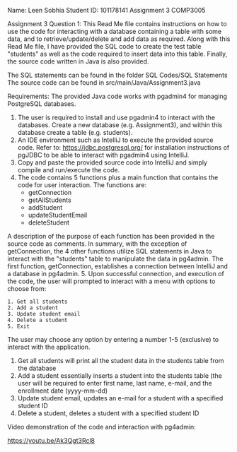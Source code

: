 Name: Leen Sobhia
Student ID: 101178141
Assignment 3 COMP3005

Assignment 3 Question 1:
This Read Me file contains instructions on how to use the code for interacting with a database containing a table with some data, and to retrieve/update/delete and add data
as required.
Along with this Read Me file, I have provided the SQL code to create the test table "students" as well as the code required to insert data into this table. Finally, the source
code written in Java is also provided.

The SQL statements can be found in the folder SQL Codes/SQL Statements
The source code can be found in src/main/Java/Assignment3.java

Requirements:
The provided Java code works with pgadmin4 for managing PostgreSQL databases.
1. The user is required to install and use pgadmin4 to interact with the databases. Create a new database (e.g. Assignment3), and within this database create a table (e.g. students).
2. An IDE environment such as IntelliJ to execute the provided source code. Refer to: https://jdbc.postgresql.org/ for installation instructions of pgJDBC to be able to interact with pgadmin4 using IntelliJ.
3. Copy and paste the provided source code into IntelliJ and simply compile and run/execute the code.
4. The code contains 5 functions plus a main function that contains the code for user interaction. The functions are:
	- getConnection
	- getAllStudents
	- addStudent
	- updateStudentEmail
	- deleteStudent

A description of the purpose of each function has been provided in the source code as comments. In summary, with the exception of getConnection, the 4 other functions utilize SQL statements in Java to interact with the "students" table to manipulate the data in pg4admin. The first function, getConnection, establishes a connection between IntelliJ and a database in pg4admin. 
5. Upon successful connection, and execution of the code, the user will prompted to interact with a menu with options to choose from:

	1. Get all students
	2. Add a student
	3. Update student email
	4. Delete a student
	5. Exit

The user may choose any option by entering a number 1-5 (exclusive) to interact with the application.
1. Get all students will print all the student data in the students table from the database
2. Add a student essentially inserts a student into the students table (the user will be required to enter first name, last name, e-mail, and the enrollment date (yyyy-mm-dd)
3. Update student email, updates an e-mail for a student with a specified student ID
4. Delete a student, deletes a student with a specified student ID

Video demonstration of the code and interaction with pg4admin:

https://youtu.be/Ak3Qgt3Rcl8
